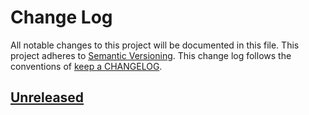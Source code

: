 # Change Log

All notable changes to this project will be documented in this file.
This project adheres to [Semantic Versioning](http://semver.org/).
This change log follows the conventions of
[keep a CHANGELOG](http://keepachangelog.com/).

## [Unreleased][Unreleased]

[Unreleased]: https://github.com/makenew/tasty-brunch/compare/v1.0.0...HEAD
